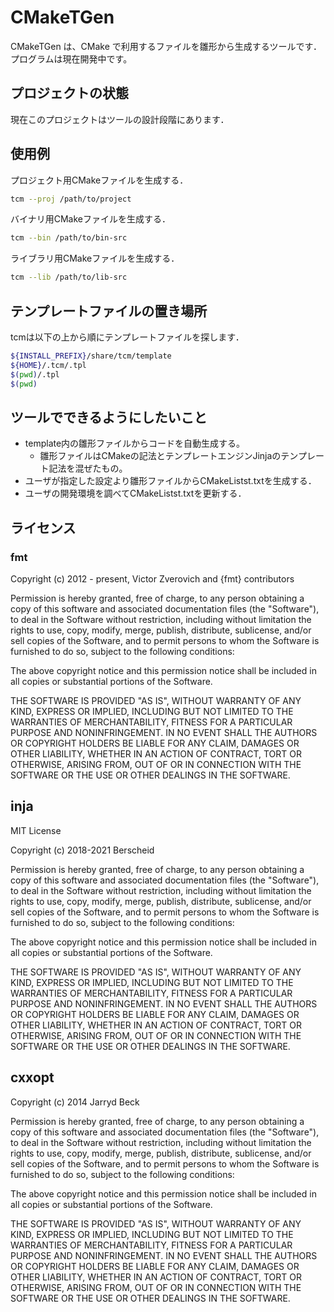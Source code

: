 # CMakeTGen

CMakeTGen は、CMake で利用するファイルを雛形から生成するツールです．
プログラムは現在開発中です。

## プロジェクトの状態

現在このプロジェクトはツールの設計段階にあります．

## 使用例
プロジェクト用CMakeファイルを生成する．
```bash
tcm --proj /path/to/project
```

バイナリ用CMakeファイルを生成する．
```bash
tcm --bin /path/to/bin-src
```

ライブラリ用CMakeファイルを生成する．
```bash
tcm --lib /path/to/lib-src
```

## テンプレートファイルの置き場所
tcmは以下の上から順にテンプレートファイルを探します．

```bash
${INSTALL_PREFIX}/share/tcm/template
${HOME}/.tcm/.tpl
$(pwd)/.tpl
$(pwd)
```

## ツールでできるようにしたいこと
* template内の雛形ファイルからコードを自動生成する。
  - 雛形ファイルはCMakeの記法とテンプレートエンジンJinjaのテンプレート記法を混ぜたもの。
* ユーザが指定した設定より雛形ファイルからCMakeListst.txtを生成する．
* ユーザの開発環境を調べてCMakeListst.txtを更新する．

## ライセンス
### fmt
Copyright (c) 2012 - present, Victor Zverovich and {fmt} contributors

Permission is hereby granted, free of charge, to any person obtaining
a copy of this software and associated documentation files (the
"Software"), to deal in the Software without restriction, including
without limitation the rights to use, copy, modify, merge, publish,
distribute, sublicense, and/or sell copies of the Software, and to
permit persons to whom the Software is furnished to do so, subject to
the following conditions:

The above copyright notice and this permission notice shall be
included in all copies or substantial portions of the Software.

THE SOFTWARE IS PROVIDED "AS IS", WITHOUT WARRANTY OF ANY KIND,
EXPRESS OR IMPLIED, INCLUDING BUT NOT LIMITED TO THE WARRANTIES OF
MERCHANTABILITY, FITNESS FOR A PARTICULAR PURPOSE AND
NONINFRINGEMENT. IN NO EVENT SHALL THE AUTHORS OR COPYRIGHT HOLDERS BE
LIABLE FOR ANY CLAIM, DAMAGES OR OTHER LIABILITY, WHETHER IN AN ACTION
OF CONTRACT, TORT OR OTHERWISE, ARISING FROM, OUT OF OR IN CONNECTION
WITH THE SOFTWARE OR THE USE OR OTHER DEALINGS IN THE SOFTWARE.

## inja
MIT License

Copyright (c) 2018-2021 Berscheid

Permission is hereby granted, free of charge, to any person obtaining a copy
of this software and associated documentation files (the "Software"), to deal
in the Software without restriction, including without limitation the rights
to use, copy, modify, merge, publish, distribute, sublicense, and/or sell
copies of the Software, and to permit persons to whom the Software is
furnished to do so, subject to the following conditions:

The above copyright notice and this permission notice shall be included in all
copies or substantial portions of the Software.

THE SOFTWARE IS PROVIDED "AS IS", WITHOUT WARRANTY OF ANY KIND, EXPRESS OR
IMPLIED, INCLUDING BUT NOT LIMITED TO THE WARRANTIES OF MERCHANTABILITY,
FITNESS FOR A PARTICULAR PURPOSE AND NONINFRINGEMENT. IN NO EVENT SHALL THE
AUTHORS OR COPYRIGHT HOLDERS BE LIABLE FOR ANY CLAIM, DAMAGES OR OTHER
LIABILITY, WHETHER IN AN ACTION OF CONTRACT, TORT OR OTHERWISE, ARISING FROM,
OUT OF OR IN CONNECTION WITH THE SOFTWARE OR THE USE OR OTHER DEALINGS IN THE
SOFTWARE.

## cxxopt
Copyright (c) 2014 Jarryd Beck

Permission is hereby granted, free of charge, to any person obtaining a copy
of this software and associated documentation files (the "Software"), to deal
in the Software without restriction, including without limitation the rights
to use, copy, modify, merge, publish, distribute, sublicense, and/or sell
copies of the Software, and to permit persons to whom the Software is
furnished to do so, subject to the following conditions:

The above copyright notice and this permission notice shall be included in
all copies or substantial portions of the Software.

THE SOFTWARE IS PROVIDED "AS IS", WITHOUT WARRANTY OF ANY KIND, EXPRESS OR
IMPLIED, INCLUDING BUT NOT LIMITED TO THE WARRANTIES OF MERCHANTABILITY,
FITNESS FOR A PARTICULAR PURPOSE AND NONINFRINGEMENT. IN NO EVENT SHALL THE
AUTHORS OR COPYRIGHT HOLDERS BE LIABLE FOR ANY CLAIM, DAMAGES OR OTHER
LIABILITY, WHETHER IN AN ACTION OF CONTRACT, TORT OR OTHERWISE, ARISING FROM,
OUT OF OR IN CONNECTION WITH THE SOFTWARE OR THE USE OR OTHER DEALINGS IN
THE SOFTWARE.
